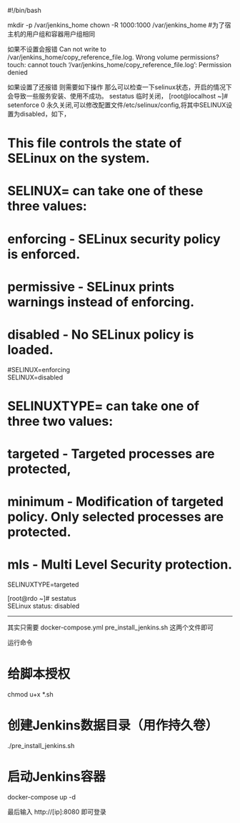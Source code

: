 #!/bin/bash

mkdir -p /var/jenkins_home 
chown -R 1000:1000 /var/jenkins_home #为了宿主机的用户组和容器用户组相同

如果不设置会报错
Can not write to /var/jenkins_home/copy_reference_file.log. Wrong volume permissions?
touch: cannot touch ‘/var/jenkins_home/copy_reference_file.log’: Permission denied

如果设置了还报错
则需要如下操作
那么可以检查一下selinux状态，开启的情况下会导致一些服务安装、使用不成功。
sestatus
临时关闭，
[root@localhost ~]# setenforce 0
永久关闭,可以修改配置文件/etc/selinux/config,将其中SELINUX设置为disabled，如下，
# This file controls the state of SELinux on the system.  
# SELINUX= can take one of these three values:  
#     enforcing - SELinux security policy is enforced.  
#     permissive - SELinux prints warnings instead of enforcing.  
#     disabled - No SELinux policy is loaded.  
#SELINUX=enforcing  
SELINUX=disabled  
# SELINUXTYPE= can take one of three two values:  
#     targeted - Targeted processes are protected,  
#     minimum - Modification of targeted policy. Only selected processes are protected.   
#     mls - Multi Level Security protection.  
SELINUXTYPE=targeted
 
[root@rdo ~]# sestatus  
SELinux status:                 disabled


------------------------------------------------------------

其实只需要
docker-compose.yml
pre_install_jenkins.sh
这两个文件即可

运行命令

# 给脚本授权
chmod u+x *.sh
# 创建Jenkins数据目录（用作持久卷）
./pre_install_jenkins.sh
# 启动Jenkins容器
docker-compose up -d

最后输入
http://[ip]:8080 即可登录

